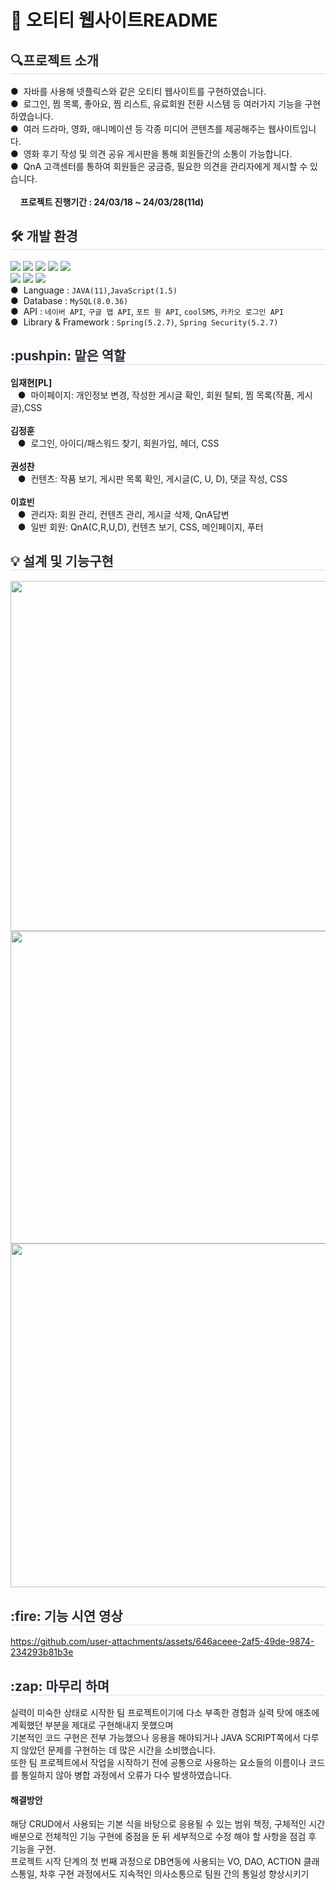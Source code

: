 # 📝 오티티 웹사이트README
 <h2 style="border-bottom: 1px solid #d8dee4; color: #282d33;"> 🔍️프로젝트 소개</h2>
 ●&nbsp; 자바를 사용해 넷플릭스와 같은 오티티 웹사이트를 구현하였습니다.<br>
 ●&nbsp; 로그인, 찜 목록, 좋아요, 찜 리스트, 유료회원 전환 시스템 등 여러가지 기능을 구현하였습니다.<br>
 ●&nbsp; 여러 드라마, 영화, 애니메이션 등 각종 미디어 콘텐츠를 제공해주는 웹사이트입니다.<br>
 ●&nbsp; 영화 후기 작성 및 의견 공유 게시판을 통해 회원들간의 소통이 가능합니다.<br>
 ●&nbsp; QnA 고객센터를 통하여 회원들은 궁금증, 필요한 의견을 관리자에게 제시할 수 있습니다.<br><br>
 &nbsp;&nbsp;&nbsp;&nbsp;<b>프로젝트 진행기간 : 24/03/18 ~ 24/03/28(11d)</b>
 
  <div align= "left">
    <h2 style="border-bottom: 1px solid #d8dee4; color: #282d33;"> 🛠️ 개발 환경 </h2>
    <div style="margin: ; text-align: left;" "text-align: left;"> <img src="https://img.shields.io/badge/Apache Tomcat-F8DC75?style=for-the-badge&logo=Apache Tomcat&logoColor=white">
          <img src="https://img.shields.io/badge/Git-F05032?style=for-the-badge&logo=Git&logoColor=white">
          <img src="https://img.shields.io/badge/Github-181717?style=for-the-badge&logo=Github&logoColor=white">
          <img src="https://img.shields.io/badge/jQuery-0769AD?style=for-the-badge&logo=jQuery&logoColor=white">
          <img src="https://img.shields.io/badge/Java-007396?style=for-the-badge&logo=Java&logoColor=white">
          <br/><img src="https://img.shields.io/badge/Javascript-F7DF1E?style=for-the-badge&logo=Javascript&logoColor=white">
          <img src="https://img.shields.io/badge/MySQL-4479A1?style=for-the-badge&logo=MySQL&logoColor=white">
          <img src="https://img.shields.io/badge/HTML5-E34F26?style=for-the-badge&logo=HTML5&logoColor=white">
          </div>
    </div>
      ●&nbsp; Language : <code>JAVA(11)</code>,<code>JavaScript(1.5)</code><br>
        ●&nbsp; Database : <code>MySQL(8.0.36)</code><br>
        ●&nbsp; API : <code>네이버 API</code>, <code>구글 맵 API</code>, <code>포트 원 API</code>, <code>coolSMS</code>, <code>카카오 로그인 API</code><br>
        ●&nbsp; Library & Framework : <code>Spring(5.2.7)</code>, <code>Spring Security(5.2.7)</code><br>
                 <h2 style="border-bottom: 1px solid #d8dee4; color: #282d33;"> :pushpin: 맡은 역할 </h2>
         <b>임재현[PL]</b><br>
         &nbsp;&nbsp;&nbsp;●&nbsp; 마이페이지: 개인정보 변경, 작성한 게시글 확인, 회원 탈퇴, 찜 목록(작품, 게시글),CSS <br><br>
         <b>김정훈</b><br>
         &nbsp;&nbsp;&nbsp;●&nbsp; 로그인, 아이디/패스워드 찾기, 회원가입, 헤더, CSS<br><br>
         <b>권성찬</b><br>
         &nbsp;&nbsp;&nbsp;●&nbsp; 컨텐츠: 작품 보기, 게시판 목록 확인, 게시글(C, U, D), 댓글 작성, CSS<br><br>
         <b>이효빈</b><br>
         &nbsp;&nbsp;&nbsp;●&nbsp; 관리자: 회원 관리, 컨텐츠 관리, 게시글 삭제, QnA답변<br>
         &nbsp;&nbsp;&nbsp;●&nbsp; 일반 회원: QnA(C,R,U,D), 컨텐츠 보기, CSS, 메인페이지, 푸터<br>
         <h2 style="border-bottom: 1px solid #d8dee4; color: #282d33;"> 💡 설계 및 기능구현 </h2>
<img src="https://github.com/user-attachments/assets/4de2e595-6993-4849-95d7-88a779655e6c" width="1350" height="560">
<img src="https://github.com/user-attachments/assets/660d54fe-cf43-4372-8d33-916258bea8a1" width="1350" height="500">
<img src="https://github.com/user-attachments/assets/80601f64-8819-44d1-833f-ad996b8f969b" width="1350" height="550">
    
    
<h2 style="border-bottom: 1px solid #d8dee4; color: #282d33;"> :fire: 기능 시연 영상 </h2>

https://github.com/user-attachments/assets/646aceee-2af5-49de-9874-234293b81b3e

<h2 style="border-bottom: 1px solid #d8dee4; color: #282d33;"> 	:zap: 마무리 하며 </h2>

실력이 미숙한 상태로 시작한 팀 프로젝트이기에 다소 부족한 경험과 실력 탓에 애초에 계획했던 부분을 제대로 구현해내지 못했으며<br>
기본적인 코드 구현은 전부 가능했으나 응용을 해야되거나 JAVA SCRIPT쪽에서 다루지 않았던 문제를 구현하는 데 많은 시간을 소비했습니다.<br>
또한 팀 프로젝트에서 작업을 시작하기 전에 공통으로 사용하는 요소들의 이름이나 코드를 통일하지 않아 병합 과정에서 오류가 다수 발생하였습니다.

#### 해결방안

해당 CRUD에서 사용되는 기본 식을 바탕으로 응용될 수 있는 범위 책정, 구체적인 시간 배분으로 전체적인 기능 구현에 중점을 둔 뒤 세부적으로 수정 해야 할 사항을 점검 후 기능을 구현.<br>
프로젝트 시작 단계의 첫 번째 과정으로 DB연동에 사용되는 VO, DAO, ACTION 클래스통일, 차후 구현 과정에서도 지속적인 의사소통으로 팀원 간의 통일성 향상시키기




